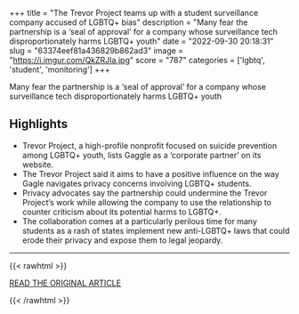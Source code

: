 +++
title = "The Trevor Project teams up with a student surveillance company accused of LGBTQ+ bias"
description = "Many fear the partnership is a ‘seal of approval’ for a company whose surveillance tech disproportionately harms LGBTQ+ youth"
date = "2022-09-30 20:18:31"
slug = "63374eef81a436829b862ad3"
image = "https://i.imgur.com/QkZRJIa.jpg"
score = "787"
categories = ['lgbtq', 'student', 'monitoring']
+++

Many fear the partnership is a ‘seal of approval’ for a company whose surveillance tech disproportionately harms LGBTQ+ youth

## Highlights

- Trevor Project, a high-profile nonprofit focused on suicide prevention among LGBTQ+ youth, lists Gaggle as a ‘corporate partner’ on its website.
- The Trevor Project said it aims to have a positive influence on the way Gagle navigates privacy concerns involving LGBTQ+ students.
- Privacy advocates say the partnership could undermine the Trevor Project’s work while allowing the company to use the relationship to counter criticism about its potential harms to LGBTQ+.
- The collaboration comes at a particularly perilous time for many students as a rash of states implement new anti-LGBTQ+ laws that could erode their privacy and expose them to legal jeopardy.

---

{{< rawhtml >}}
  <p class="article-category">
    <a target="_blank" href="https://www.theguardian.com/education/2022/sep/30/trevor-project-gaggle-student-surveillance-lgbtq-bias">READ THE ORIGINAL ARTICLE</a>
  </p>
{{< /rawhtml >}}

